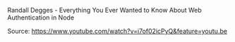 Randall Degges - Everything You Ever Wanted to Know About Web Authentication in Node

Source: https://www.youtube.com/watch?v=i7of02icPyQ&feature=youtu.be
